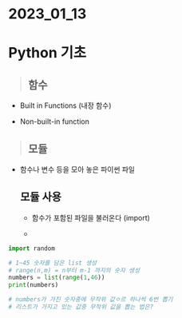 # 2023_01_13

# Python 기초

> ## 함수

- Built in Functions  (내장 함수)

- Non-built-in function



> ## 모듈

- 함수나 변수 등을 모아 놓은 파이썬 파일
  
  ## 모듈 사용
  
  - 함수가 포함된 파일을 불러온다 (import)
  
  - 

```python
import random

# 1~45 숫자를 담은 list 생성
# range(n,m) = n부터 m-1 까지의 숫자 생성
numbers = list(range(1,46))
print(numbers)

# numbers가 가진 숫자중에 무작위 값ㅇ르 하나씩 6번 뽑기
# 리스트가 가지고 있는 값중 무작위 값을 뽑는 법은?
```
















